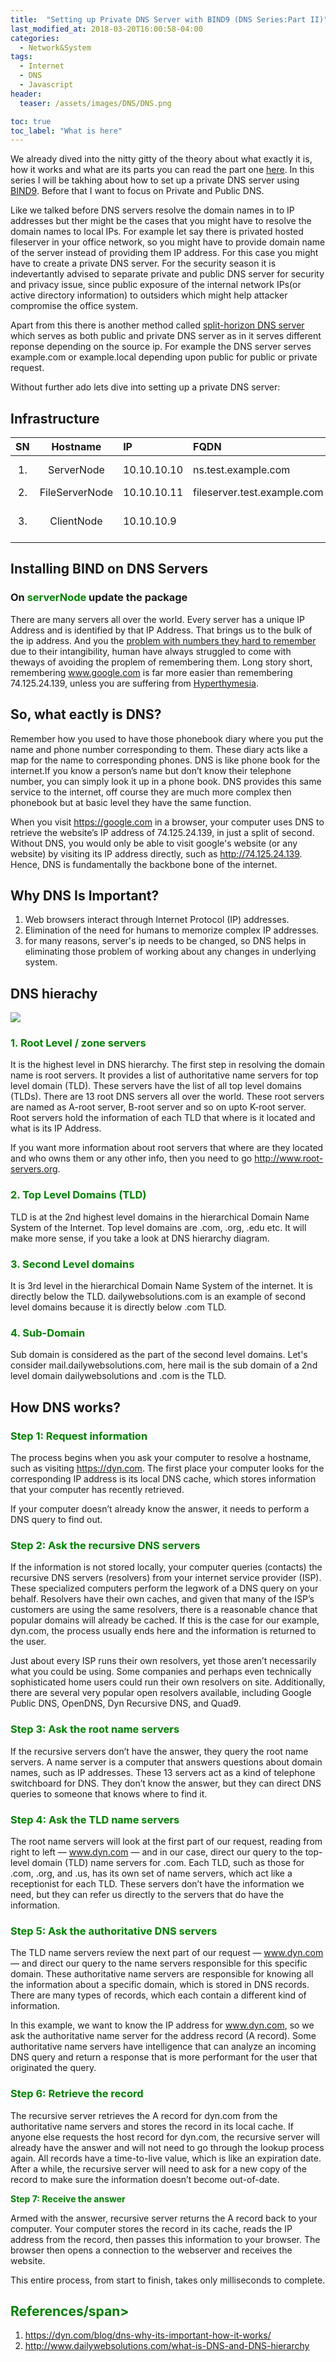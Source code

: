 ```yaml
---
title:  "Setting up Private DNS Server with BIND9 (DNS Series:Part II)"
last_modified_at: 2018-03-20T16:00:58-04:00
categories: 
  - Network&System
tags:
  - Internet
  - DNS
  - Javascript
header:
  teaser: /assets/images/DNS/DNS.png

toc: true
toc_label: "What is here"
---
```


We already dived into the nitty gitty of the theory about what exactly it is, how it works and what are its parts you can read the part one [here](http://becram.github.io/network&system/DNS-Series-1/). In this series I will be takhing about how to set up a private DNS server using [BIND9](https://www.isc.org/downloads/bind/). Before that I want to focus on Private and Public DNS.

Like we talked before DNS servers resolve the domain names in to IP addresses but ther might be the cases that you might have to resolve the domain names to local IPs. For example let say there is privated hosted fileserver in your office network, so you might have to provide domain name of the server instead of providing them IP address. For this case you might have to create a private DNS server. For the security season it is indevertantly advised to separate private and public DNS server for security and privacy issue, since public exposure of  the internal network IPs(or active directory information) to outsiders which might help attacker compromise the office system.

Apart from this there is another method called [ split-horizon DNS server](https://en.wikipedia.org/wiki/Split-horizon_DNS) which serves as both public and private DNS server as in it serves different reponse depending on the source ip. For example the DNS server serves example.com or example.local depending upon public for public or private request.

Without further ado lets dive into setting up a private DNS server:

## Infrastructure

|SN    | Hostname       | IP           | FQDN                         |             Remarks  |
| :---:|:--------------:|:------------|:----------------------------|:--------------------:|
|1.    | ServerNode     | 10.10.10.10  |  ns.test.example.com         |  DNS Server          |
|2.    | FileServerNode | 10.10.10.11  | fileserver.test.example.com  |  FileServer          |
|3.    | ClientNode     |  10.10.10.9  |                              |  to test DNS Server  |  
 


## Installing BIND on DNS Servers

### On **<span style="color:green"> serverNode </span>** update the package














There are many servers all over the world. Every server has a unique IP Address and is identified by that IP Address. That brings us to the bulk of the ip address. And you the [problem with numbers they hard to remember](http://www.thememoryinstitute.com/remembering-numbers.html) due to their intangibility, human have always struggled to come with theways of avoiding  the proplem of remembering them. Long story short, remembering www.google.com is far more easier than remembering  74.125.24.139, unless you  are suffering from [Hyperthymesia](http://hyperthymesia.net/hyperthymesia/).

## So, what eactly is DNS?

Remember how you used to have those phonebook diary where you put the name and phone number corresponding to them. These diary acts like a map for the name to corresponding phones. DNS is like phone book for the internet.If you know a person’s name but don’t know their telephone number, you can simply look it up in a phone book. DNS provides this same service to the internet, off course they are much more complex then phonebook but at basic level they have the same function.

When you visit https://google.com in a browser, your computer uses DNS to retrieve the website’s IP address of 74.125.24.139, in just a split of second. Without DNS, you would only be able to visit google's website (or any website) by visiting its IP address directly, such as http://74.125.24.139.
Hence, DNS is fundamentally the backbone bone of the internet.

## Why DNS Is Important?

1. Web browsers interact through Internet Protocol (IP) addresses.
2. Elimination of the need for humans to memorize complex IP addresses.
3. for many reasons, server's ip needs to be changed, so DNS helps in eliminating those problem of working about any changes in underlying system.

 ## DNS hierachy

![](http://www.dailywebsolutions.com/images/DNS-hierarchy.png)

###  **<span style="color:green"> 1. Root Level / zone servers </span>**

It is the highest level in DNS hierarchy. The first step in resolving the domain name is root servers. It provides a list of authoritative name servers for top level domain (TLD). These servers have the list of all top level domains (TLDs). There are 13 root DNS servers all over the world. These root servers are named as A-root server, B-root server and so on upto K-root server. Root servers hold the information of each TLD that where is it located and what is its IP Address.

If you want more information about root servers that where are they located and who owns them or any other info, then you need to go http://www.root-servers.org.

### **<span style="color:green"> 2. Top Level Domains (TLD)</span>**

TLD is at the 2nd highest level domains in the hierarchical Domain Name System of the Internet. Top level domains are .com, .org, .edu etc. It will make more sense, if you take a look at DNS hierarchy diagram.

### **<span style="color:green"> 3. Second Level domains</span>**

It is 3rd level in the hierarchical Domain Name System of the internet. It is directly below the TLD. dailywebsolutions.com is an example of second level domains because it is directly below .com TLD.

### **<span style="color:green"> 4. Sub-Domain</span>**

Sub domain is considered as the part of the second level domains. Let's consider mail.dailywebsolutions.com, here mail is the sub domain of a 2nd level domain dailywebsolutions and .com is the TLD.



## How DNS works?

### **<span style="color:green"> Step 1: Request information </span>**

The process begins when you ask your computer to resolve a hostname, such as visiting https://dyn.com. The first place your computer looks for the corresponding IP address is its local DNS cache, which stores information that your computer has recently retrieved.

If your computer doesn’t already know the answer, it needs to perform a DNS query to find out.

### **<span style="color:green"> Step 2: Ask the recursive DNS servers</span>**

If the information is not stored locally, your computer queries (contacts) the recursive DNS servers (resolvers) from your internet service provider (ISP). These specialized computers perform the legwork of a DNS query on your behalf. Resolvers have their own caches, and given that many of the ISP’s customers are using the same resolvers, there is a reasonable chance that popular domains will already be cached. If this is the case for our example, dyn.com, the process usually ends here and the information is returned to the user.

Just about every ISP runs their own resolvers, yet those aren’t necessarily what you could be using. Some companies and perhaps even technically sophisticated home users could run their own resolvers on site. Additionally, there are several very popular open resolvers available, including Google Public DNS, OpenDNS, Dyn Recursive DNS, and Quad9.

### **<span style="color:green"> Step 3: Ask the root name servers</span>**

If the recursive servers don’t have the answer, they query the root name servers. A name server is a computer that answers questions about domain names, such as IP addresses. These 13 servers act as a kind of telephone switchboard for DNS. They don’t know the answer, but they can direct DNS queries to someone that knows where to find it.

### **<span style="color:green"> Step 4: Ask the TLD name servers </span>**

The root name servers will look at the first part of our request, reading from right to left — www.dyn.com — and in our case, direct our query to the top-level domain (TLD) name servers for .com. Each TLD, such as those for .com, .org, and .us, has its own set of name servers, which act like a receptionist for each TLD. These servers don’t have the information we need, but they can refer us directly to the servers that do have the information.

### **<span style="color:green"> Step 5: Ask the authoritative DNS servers</span>**

The TLD name servers review the next part of our request — www.dyn.com — and direct our query to the name servers responsible for this specific domain. These authoritative name servers are responsible for knowing all the information about a specific domain, which is stored in DNS records. There are many types of records, which each contain a different kind of information.

In this example, we want to know the IP address for www.dyn.com, so we ask the authoritative name server for the address record (A record). Some authoritative name servers have intelligence that can analyze an incoming DNS query and return a response that is more performant for the user that originated the query.

### **<span style="color:green"> Step 6: Retrieve the record</span>**

The recursive server retrieves the A record for dyn.com from the authoritative name servers and stores the record in its local cache. If anyone else requests the host record for dyn.com, the recursive server will already have the answer and will not need to go through the lookup process again. All records have a time-to-live value, which is like an expiration date. After a while, the recursive server will need to ask for a new copy of the record to make sure the information doesn’t become out-of-date.

**<span style="color:green"> Step 7: Receive the answer</span>**

Armed with the answer, recursive server returns the A record back to your computer. Your computer stores the record in its cache, reads the IP address from the record, then passes this information to your browser. The browser then opens a connection to the webserver and receives the website.

This entire process, from start to finish, takes only milliseconds to complete.


## **<span style="color:green"> References/span>**

1. https://dyn.com/blog/dns-why-its-important-how-it-works/ 
2. http://www.dailywebsolutions.com/what-is-DNS-and-DNS-hierarchy
 
